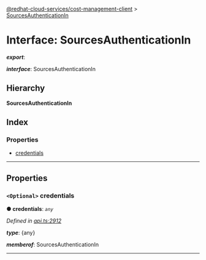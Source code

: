 [@redhat-cloud-services/cost-management-client](../README.md) > [SourcesAuthenticationIn](../interfaces/sourcesauthenticationin.md)

# Interface: SourcesAuthenticationIn

*__export__*: 

*__interface__*: SourcesAuthenticationIn

## Hierarchy

**SourcesAuthenticationIn**

## Index

### Properties

* [credentials](sourcesauthenticationin.md#credentials)

---

## Properties

<a id="credentials"></a>

### `<Optional>` credentials

**● credentials**: *`any`*

*Defined in [api.ts:2912](https://github.com/RedHatInsights/javascript-clients/blob/master/packages/cost-management/api.ts#L2912)*

*__type__*: {any}

*__memberof__*: SourcesAuthenticationIn

___

